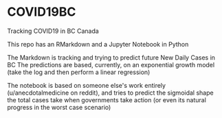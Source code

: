 # COVID19BC
Tracking COVID19 in BC Canada

This repo has an RMarkdown and a Jupyter Notebook in Python

The Markdown is tracking and trying to predict future New Daily Cases in BC
The predictions are based, currently, on an exponential growth model (take the log and then perform a linear regression)

The notebook is based on someone else's work entirely (u/anecdotalmedicine on reddit), and tries to predict the sigmoidal shape the total cases take when governments take action (or even its natural progress in the worst case scenario)


